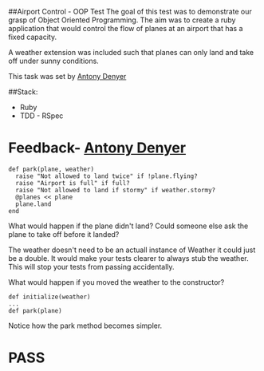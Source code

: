 ##Airport Control - OOP Test
The goal of this test was to demonstrate our grasp of Object Oriented Programming. The aim was to create a ruby application that would control the flow of planes at an airport that has a fixed capacity.


A weather extension was included such that planes can only land and take off under sunny conditions.

This task was set by [Antony Denyer](https://github.com/antonydenyer)

##Stack:
- Ruby
- TDD - RSpec

## 

# Feedback- [Antony Denyer](https://github.com/antonydenyer)

```
def park(plane, weather)
  raise "Not allowed to land twice" if !plane.flying?
  raise "Airport is full" if full?
  raise "Not allowed to land if stormy" if weather.stormy?
  @planes << plane
  plane.land
end
```

What would happen if the plane didn't land? Could someone else ask the plane to take off before it landed?

The weather doesn't need to be an actuall instance of Weather it could just be a double. It would make your tests clearer to always stub the weather. This will stop your tests from passing accidentally.

What would happen if you moved the weather to the constructor?

```
def initialize(weather)
...
def park(plane)

```

Notice how the park method becomes simpler.

# PASS
